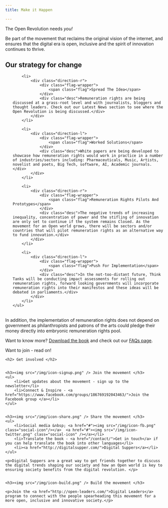 ```yaml
---
title: Make it Happen

---
```

The Open Revolution needs _you!_

Be part of the movement that reclaims the original vision of the internet, and ensures that the digital era is open, inclusive and the spirit of innovation continues to thrive.

## Our strategy for change

<div class="our-strategy">
    <ul class="timeline">

        <li>
            <div class="direction-r">
                <div class="flag-wrapper">
                    <span class="flag">Spread The Idea</span>
                </div>
                <div class="desc">Remuneration rights are being discussed at a grass-root level and with journalists, bloggers and thought leaders. Check out our Latest News section to see where the Open Revolution is being discussed.</div>
            </div>
        </li>
    
        <li>
            <div class="direction-l">
                <div class="flag-wrapper">
                    <span class="flag">Worked Solutions</span>
                </div>
                <div class="desc">White papers are being developed to showcase how remuneration rights would work in practice in a number of industries/sectors including: Pharmaceuticals, Music, Artists, novelist and poets, Big Tech, software, AI, Academic journals.</div>
            </div>
        </li>

        <li>
            <div class="direction-r">
                <div class="flag-wrapper">
                    <span class="flag">Remuneration Rights Pilots And Prototypes</span>
                </div>
                <div class="desc">The negative trends of increasing inequality, concentration of power and the stifling of innovation are only set to continue if the system remains Closed. As the movement for an Open world grows, there will be sectors and/or countries that will pilot remuneration rights as an alternative way to fund innovation.</div>
            </div>
        </li>

        <li>
            <div class="direction-l">
                <div class="flag-wrapper">
                    <span class="flag">Push For Implementation</span>
                </div>
                <div class="desc">In the not-too-distant future, Think Tanks will be conducting impact assessments for rolling out remuneration rights, forward looking governments will incorporate remuneration rights into their manifestos and these ideas will be debated in parliaments.</div>
            </div>
        </li>
    </ul>
</div>


<br/>
In addition, the implementation of remuneration rights does not depend on government as philanthropists and patrons of the arts could pledge their money directly into embryonic remuneration rights pool.

Want to know more? <a href="/#get-this-book/" class="button btn-small btn-yellow" id="makeit-btn">Download the book</a> and check out our [FAQs page](/faqs/).

Want to join - read on!

<div class="getinvolved">
    
    <h2> Get involved </h2>


    <h3><img src="/img/icon-signup.png" /> Join the movement </h3>
    <ul>
        <li>Get updates about the movement - sign up to the newsletter</li>
        <li>Connect & Inspire - <a href="https://www.facebook.com/groups/186769192043463/">Join the Facebook group </a></li>
    </ul>

    
    <h3><img src="/img/icon-share.png" /> Share the movement </h3>
    <ul>
        <li>Social media &nbsp; <a href="#"><img src="/img/icon-fb.png" class="social-icon"/></a>  <a href="#"><img src="/img/icon-twitter.png" class="social-icon" /></a></li>
        <li>Translate the book - <a href="/contact/">Get in touch</a> if you can help translate the book into other languages</li>
        <li><a href="http://digitalsupper.com/">Digital Suppers</a></li>
    </ul>

    <p>Digital Suppers are a great way to get friends together to discuss the digital trends shaping our society and how an Open world is key to ensuring society benefits from the digital revolution. </p>

    
    <h3><img src="/img/icon-build.png" /> Build the movement </h3>

    <p>Join the <a href="http://open-leaders.com/">Digital Leaders</a> program to connect with the people spearheading this movement for a more open, inclusive and innovative society.</p>
</div>